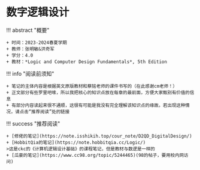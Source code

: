 # 数字逻辑设计

!!! abstract "概要"

    + 时间：2023-2024春夏学期
    + 教师：张明敏&洪奇军
    + 学分：4.0
    + 教材：*Logic and Computer Design Fundamentals*, 5th Edition

!!! info "阅读前须知"

    + 笔记的主体内容是根据英文原版教材和蔡铭老师的课件书写的（在此感谢cm老师！）
    + 正文部分有些罗里吧嗦，所以我把核心的知识点放在每章的最前面，方便大家甄别有价值的信息
    + 有部分内容读起来很不通顺，这很有可能是我没有完全理解该知识点的缘故。若出现这种情况，请点击“推荐阅读”处的链接

!!! success "推荐阅读"

    + [修佬的笔记](https://note.isshikih.top/cour_note/D2QD_DigitalDesign/)
    + [HobbitQia的笔记](https://note.hobbitqia.cc/Logic/)
    >这是ckc的《计算机逻辑设计基础》的课程笔记，但是教材与数逻是一样的
    + [瓜豪的笔记](https://www.cc98.org/topic/5244465)(98的帖子，要用校内网访问)


